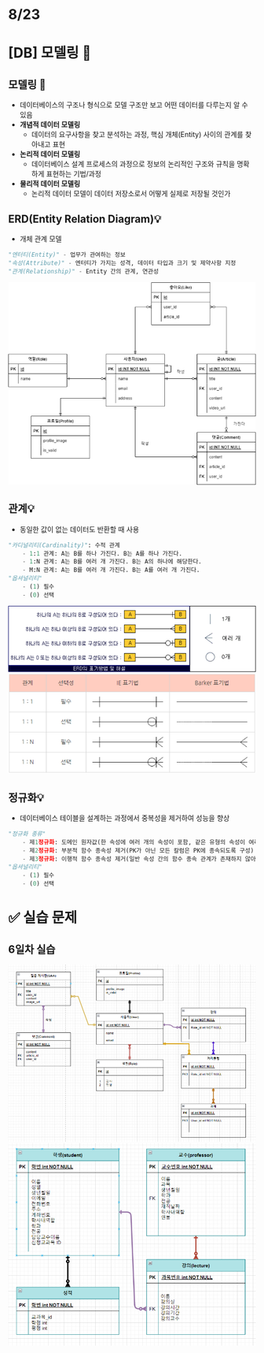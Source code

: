 # 8/23

# [DB] 모델링 📝

## **모델링** 💭

- 데이터베이스의 구조나 형식으로 모델 구조만 보고 어떤 데이터를 다루는지 알 수 있음
- **개념적 데이터 모델링**
  - 데이터의 요구사항을 찾고 분석하는 과정, 핵심 개체(Entity) 사이의 관계를 찾아내고 표현
- **논리적 데이터 모델링**
  - 데이터베이스 설계 프로세스의 과정으로 정보의 논리적인 구조와 규칙을 명확하게 표현하는 기법/과정
- **물리적 데이터 모델링**
  - 논리적 데이터 모델이 데이터 저장소로서 어떻게 실제로 저장될 것인가

## ERD(Entity Relation Diagram)💡

- 개체 관계 모델

```py
"엔터티(Entity)" - 업무가 관여하는 정보
"속성(Attribute)" - 엔터티가 가지는 성격, 데이터 타입과 크기 및 제약사항 지정
"관계(Relationship)" - Entity 간의 관계, 연관성
```

![ERD](ERD.drawio.png)

## 관계💡

- 동일한 값이 없는 데이터도 반환할 때 사용

```py
"카디널리티(Cardinality)": 수적 관계
    - 1:1 관계: A는 B를 하나 가진다. B는 A를 하나 가진다.
    - 1:N 관계: A는 B를 여러 개 가진다. B는 A의 하나에 해당한다.
    - M:N 관계: A는 B를 여러 개 가진다. B는 A를 여러 개 가진다.
"옵셔널리티"
    - (1) 필수
    - (0) 선택
```

![ERD 표기방법](img.gif)
![ERD 표기방법](%EB%8B%A4%EC%9A%B4%EB%A1%9C%EB%93%9C.png)

## 정규화💡

- 데이터베이스 테이블을 설계하는 과정에서 중복성을 제거하여 성능을 향상

```py
"정규화 종류"
    - 제1정규화: 도메인 원자값(한 속성에 여러 개의 속성이 포함, 같은 유형의 속성이 여러 개로 나눠져 있는 경우 제거)
    - 제2정규화: 부분적 함수 종속성 제거(PK가 아닌 모든 칼럼은 PK에 종속되도록 구성)
    - 제3정규화: 이행적 함수 종속성 제거(일반 속성 간의 함수 종속 관계가 존재하지 않아야 함)
"옵셔널리티"
    - (1) 필수
    - (0) 선택
```

# ✅ 실습 문제

## 6일차 실습

![ERD 표기방법2](ERD.syllaverse.png)  
![ERD 표기방법3](ERD.University.png)
